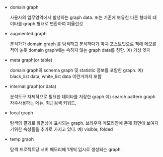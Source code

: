 

- domain graph

    사용자의 업무영역에서 발생하는 graph data. 또는 기존에 보유한 다른 형태의 데이타를 
    graph 형태로 변환하여 퍼올린것     
    
- augmented graph
 
    분석가가 domain graph 를 탐색하고 분석하다가 마치 포스트잇으로 책에 메모를 적어 놓듯
    domain graph에는 속하지 않는 graph data를 칭함. 예) 가상 엣지 

- meta graph(or table)

    domain graph의 schema graph 및 statistic 정보를 포함한 graph. 
    예) black_list data, white_list data 이런거까지 포함  
    
    
- internal graph(or data)

    분석도구 자체적으로 필요한 데이타를 저장한 graph 예) search pattern graph
    자주사용하는 메뉴, 최근검색 키워드,       
    
- local graph 

    탐색의 결과로 화면상에 표시되는 graph. 브라우저 메모리안에 존재
    화면에 보여지기위한 속성들을 추가로 가지고 있다. 예) visible, folded 
    
- temp graph

    탐색 프로젝트당 서버 메모리에 1개씩 임시로 생성되는 graph.       